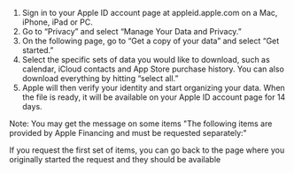 1. Sign in to your Apple ID account page at appleid.apple.com on a Mac, iPhone, iPad or PC.
2. Go to “Privacy” and select “Manage Your Data and Privacy.”
3. On the following page, go to “Get a copy of your data” and select “Get started.”
4. Select the specific sets of data you would like to download, such as calendar, iCloud contacts and App Store purchase history. You can also download everything by hitting “select all.”
5. Apple will then verify your identity and start organizing your data. When the file is ready, it will be available on your Apple ID account page for 14 days.


Note: You may get the message on some items "The following items are provided by Apple Financing and must be requested separately:"

If you request the first set of items, you can go back to the page where you originally started the request and they should be available
